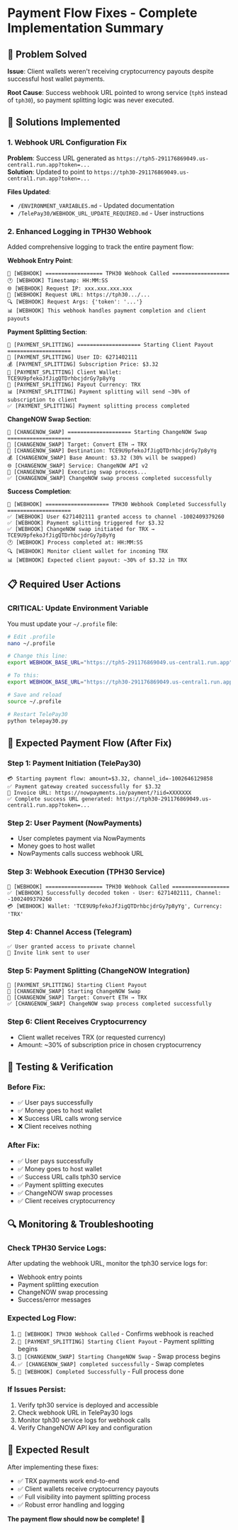 # Payment Flow Fixes - Complete Implementation Summary

## 🎯 **Problem Solved**

**Issue**: Client wallets weren't receiving cryptocurrency payouts despite successful host wallet payments.

**Root Cause**: Success webhook URL pointed to wrong service (`tph5` instead of `tph30`), so payment splitting logic was never executed.

## 🔧 **Solutions Implemented**

### **1. Webhook URL Configuration Fix**

**Problem**: Success URL generated as `https://tph5-291176869049.us-central1.run.app?token=...`  
**Solution**: Updated to point to `https://tph30-291176869049.us-central1.run.app?token=...`

**Files Updated**:
- `/ENVIRONMENT_VARIABLES.md` - Updated documentation
- `/TelePay30/WEBHOOK_URL_UPDATE_REQUIRED.md` - User instructions

### **2. Enhanced Logging in TPH30 Webhook**

Added comprehensive logging to track the entire payment flow:

**Webhook Entry Point**:
```
🎯 [WEBHOOK] ================== TPH30 Webhook Called ==================
🕐 [WEBHOOK] Timestamp: HH:MM:SS
🌐 [WEBHOOK] Request IP: xxx.xxx.xxx.xxx
📍 [WEBHOOK] Request URL: https://tph30.../...
🔍 [WEBHOOK] Request Args: {'token': '...'}
📊 [WEBHOOK] This webhook handles payment completion and client payouts
```

**Payment Splitting Section**:
```
🚀 [PAYMENT_SPLITTING] ==================== Starting Client Payout ====================
👤 [PAYMENT_SPLITTING] User ID: 6271402111
💰 [PAYMENT_SPLITTING] Subscription Price: $3.32
📍 [PAYMENT_SPLITTING] Client Wallet: TCE9U9pfekoJfJigQTDrhbcjdrGy7p8yYg
💱 [PAYMENT_SPLITTING] Payout Currency: TRX
📊 [PAYMENT_SPLITTING] Payment splitting will send ~30% of subscription to client
✅ [PAYMENT_SPLITTING] Payment splitting process completed
```

**ChangeNOW Swap Section**:
```
🔄 [CHANGENOW_SWAP] ==================== Starting ChangeNOW Swap ====================
🎯 [CHANGENOW_SWAP] Target: Convert ETH → TRX
📍 [CHANGENOW_SWAP] Destination: TCE9U9pfekoJfJigQTDrhbcjdrGy7p8yYg
💰 [CHANGENOW_SWAP] Base Amount: $3.32 (30% will be swapped)
🌐 [CHANGENOW_SWAP] Service: ChangeNOW API v2
🚀 [CHANGENOW_SWAP] Executing swap process...
✅ [CHANGENOW_SWAP] ChangeNOW swap process completed successfully
```

**Success Completion**:
```
🎉 [WEBHOOK] ==================== TPH30 Webhook Completed Successfully ====================
✅ [WEBHOOK] User 6271402111 granted access to channel -1002409379260
✅ [WEBHOOK] Payment splitting triggered for $3.32
✅ [WEBHOOK] ChangeNOW swap initiated for TRX → TCE9U9pfekoJfJigQTDrhbcjdrGy7p8yYg
🕐 [WEBHOOK] Process completed at: HH:MM:SS
🔍 [WEBHOOK] Monitor client wallet for incoming TRX
📊 [WEBHOOK] Expected client payout: ~30% of $3.32 in TRX
```

## 📋 **Required User Actions**

### **CRITICAL: Update Environment Variable**

You must update your `~/.profile` file:

```bash
# Edit .profile
nano ~/.profile

# Change this line:
export WEBHOOK_BASE_URL="https://tph5-291176869049.us-central1.run.app"

# To this:
export WEBHOOK_BASE_URL="https://tph30-291176869049.us-central1.run.app"

# Save and reload
source ~/.profile

# Restart TelePay30
python telepay30.py
```

## 🔄 **Expected Payment Flow (After Fix)**

### **Step 1: Payment Initiation** (TelePay30)
```
💳 Starting payment flow: amount=$3.32, channel_id=-1002646129858
✅ Payment gateway created successfully for $3.32
🔗 Invoice URL: https://nowpayments.io/payment/?iid=XXXXXXX
✅ Complete success URL generated: https://tph30-291176869049.us-central1.run.app?token=...
```

### **Step 2: User Payment** (NowPayments)
- User completes payment via NowPayments
- Money goes to host wallet
- NowPayments calls success webhook URL

### **Step 3: Webhook Execution** (TPH30 Service)
```
🎯 [WEBHOOK] ================== TPH30 Webhook Called ==================
✅ [WEBHOOK] Successfully decoded token - User: 6271402111, Channel: -1002409379260
💳 [WEBHOOK] Wallet: 'TCE9U9pfekoJfJigQTDrhbcjdrGy7p8yYg', Currency: 'TRX'
```

### **Step 4: Channel Access** (Telegram)
```
✅ User granted access to private channel
📨 Invite link sent to user
```

### **Step 5: Payment Splitting** (ChangeNOW Integration)
```
🚀 [PAYMENT_SPLITTING] Starting Client Payout
🔄 [CHANGENOW_SWAP] Starting ChangeNOW Swap
🎯 [CHANGENOW_SWAP] Target: Convert ETH → TRX
✅ [CHANGENOW_SWAP] ChangeNOW swap process completed successfully
```

### **Step 6: Client Receives Cryptocurrency**
- Client wallet receives TRX (or requested currency)
- Amount: ~30% of subscription price in chosen cryptocurrency

## 🧪 **Testing & Verification**

### **Before Fix**:
- ✅ User pays successfully  
- ✅ Money goes to host wallet
- ❌ Success URL calls wrong service
- ❌ Client receives nothing

### **After Fix**:
- ✅ User pays successfully
- ✅ Money goes to host wallet  
- ✅ Success URL calls tph30 service
- ✅ Payment splitting executes
- ✅ ChangeNOW swap processes
- ✅ Client receives cryptocurrency

## 🔍 **Monitoring & Troubleshooting**

### **Check TPH30 Service Logs**:
After updating the webhook URL, monitor the tph30 service logs for:
- Webhook entry points
- Payment splitting execution  
- ChangeNOW swap processing
- Success/error messages

### **Expected Log Flow**:
1. `🎯 [WEBHOOK] TPH30 Webhook Called` - Confirms webhook is reached
2. `🚀 [PAYMENT_SPLITTING] Starting Client Payout` - Payment splitting begins
3. `🔄 [CHANGENOW_SWAP] Starting ChangeNOW Swap` - Swap process begins
4. `✅ [CHANGENOW_SWAP] completed successfully` - Swap completes
5. `🎉 [WEBHOOK] Completed Successfully` - Full process done

### **If Issues Persist**:
1. Verify tph30 service is deployed and accessible
2. Check webhook URL in TelePay30 logs
3. Monitor tph30 service logs for webhook calls
4. Verify ChangeNOW API key and configuration

## 🎉 **Expected Result**

After implementing these fixes:
- ✅ TRX payments work end-to-end
- ✅ Client wallets receive cryptocurrency payouts  
- ✅ Full visibility into payment splitting process
- ✅ Robust error handling and logging

**The payment flow should now be complete!** 🚀